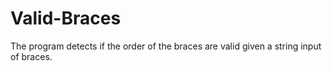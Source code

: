 # Valid-Braces
The program detects if the order of the braces are valid given a string input of braces.
